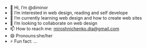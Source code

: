 - 👋 Hi, I’m @diminor
- 👀 I’m interested in web design, reading and self develope
- 🌱 I’m currently learning web design and how to create web sites
- 💞️ I’m looking to collaborate on web design
- 📫 How to reach me: miroshnichenko.dia@gmail.com
- 😄 Pronouns:she/her
- ⚡ Fun fact: ...

<!---
diminor/diminor is a ✨ special ✨ repository because its `README.md` (this file) appears on your GitHub profile.
You can click the Preview link to take a look at your changes.
--->
